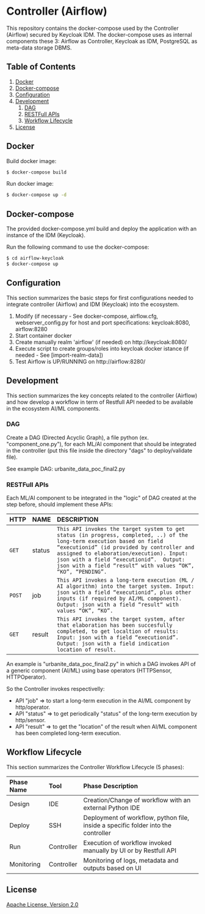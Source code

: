 # Controller (Airflow)
This repository contains the docker-compose used by the Controller (Airflow) secured by Keycloak IDM.
The docker-compose uses as internal components these 3: Airflow as Controller, Keycloak as IDM, PostgreSQL as meta-data storage DBMS.


## Table of Contents
1. [Docker](#docker)
2. [Docker-compose](#docker-compose)
3. [Configuration](#configuration)
4. [Development](#development)
    1. [DAG](#dag)
    2. [RESTFull APIs](#restfull-apis)
    3. [Workflow Lifecycle](#workflow-lifecycle)
4. [License](#license)


## Docker

Build docker image:

```bash
$ docker-compose build
```

Run docker image:

```bash
$ docker-compose up -d
```

## Docker-compose
The provided docker-compose.yml build and deploy the application with an instance of the IDM (Keycloak).

Run the following command to use the docker-compose:


```bash
$ cd airflow-keycloak
$ docker-compose up
```

## Configuration
This section summarizes the basic steps for first configurations needed to integrate controller (Airflow) and IDM (Keycloak) into the ecosystem.

1. Modify (if necessary - See docker-compose, airflow.cfg, webserver_config.py for host and port specifications: keycloak:8080, airflow:8280
2. Start container docker
2. Create manually realm 'airflow' (if needed) on http://keycloak:8080/
3. Execute script to create groups/roles into keycloak docker istance (if needed - See [import-realm-data])
4. Test Airflow is UP/RUNNING on http://airflow:8280/

## Development

This section summarizes the key concepts related to the controller (Airflow) and how develop a workflow in term of Restfull API needed to be available in the ecosystem AI/ML components.


### DAG 
Create a DAG (Directed Acyclic Graph), a file python (ex. "component_one.py"), for each ML/AI component that should be integrated in the controller (put this file inside the directory "dags" to deploy/validate file).

See example DAG: urbanite_data_poc_final2.py

### RESTFull APIs
Each ML/AI component to be integrated in the "logic" of DAG created at the step before, should implement these APIs:

| HTTP| NAME | DESCRIPTION |
| :--- | :--- | :--- |
| `GET` | status | `This API invokes the target system to get status (in progress, completed, ..) of the long-term execution based on field “executionid” (id provided by controller and assigned to elaboration/execution). Input: json with a field “executionid”.  Output: json with a field “result“ with values “OK”, “KO”, “PENDING”.` |
| `POST` | job | `This API invokes a long-term execution (ML / AI algorithm) into the target system. Input: json with a field “executionid”, plus other inputs (if required by AI/ML component). Output: json with a field “result“ with values “OK”, “KO”.` |
| `GET` | result | `This API invokes the target system, after that elaboration has been succesfully completed, to get localtion of results: Input: json with a field “executionid”. Output: json with a field indication location of result.` |

An example is "urbanite_data_poc_final2.py" in which a DAG invokes API of a generic component (AI/ML) using base operators (HTTPSensor, HTTPOperator).

So the Controller invokes respectivelly:
- API "job" => to start a long-term execution in the AI/ML component by http/operator.
- API "status" => to get periodically "status" of the long-term execution by http/sensor.
- API "result" => to get the "location" of the result when AI/ML component has been completed long-term execution.

## Workflow Lifecycle

This section summarizes the Controller Workflow Lifecycle (5 phases):

| Phase Name| Tool | Phase Description |
| :--- | :--- | :--- |
| Design | IDE | Creation/Change of workflow with an external Python IDE |
| Deploy | SSH | Deployment of workflow, python file, inside a specific folder into the controller |
| Run | Controller | Execution of workflow invoked manually by UI or by Restfull API |
| Monitoring | Controller | Monitoring of logs, metadata and outputs based on UI |

## License

[Apache License, Version 2.0](LICENSE.md)

